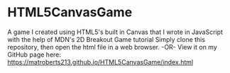# HTML5CanvasGame
A game I created using HTML5's built in Canvas that I wrote in JavaScript with the help of MDN's 2D Breakout Game tutorial
Simply clone this repository, then open the html file in a web browser. 
-OR- 
View it on my GitHub page here: 
https://matroberts213.github.io/HTML5CanvasGame/index.html

